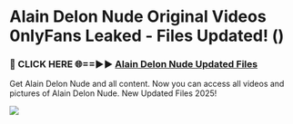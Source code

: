 # Alain Delon Nude Original Videos 0nlyFans Leaked - Files Updated! ()

<h3>🔴 CLICK HERE 🌐==►► <a href="https://tinyurl.com/2p9ay9w9" rel="nofollow">Alain Delon Nude Updated Files</a></h3>

Get Alain Delon Nude and all content. Now you can access all videos and pictures of Alain Delon Nude. New Updated Files 2025!

[![](https://i.imgur.com/KQgVmj3.gif)](https://tinyurl.com/2p9ay9w9)

